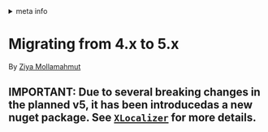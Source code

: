 <!-- meta tags details, will be assigned to meta tags inside header by js -->
<div id="meta-info">
<details><summary>meta info</summary>

> * Title: <i id="md-title">Migrating from 4.x to 5.x</i>
> * Keywords: <i id="md-keywords">localization, asp.net-core, migrating</i>
> * Description: <i id="md-description">Migrate from ExpressLocalization 3.x to 4.x.</i>
> * Author: <i id="md-author">Ziya Mollamahmut</i>
> * Date: <i id="md-date">08-Aug-2020</i>
> * Image: <i id="md-image">https://github.com/LazZiya/Docs/raw/master/LazZiya.ExpressLocalization/v4.0/images/lazziya-express-localization-logo.png</i>
> * Image-alt: <i id="md-image-alt">LazZiya.ExpressLocalization Logo</i>
> * Version: <i id="md-version">v4.0</i>

</details>
</div>

# Migrating from 4.x to 5.x

By [Ziya Mollamahmut](https://github.com/LazZiya)

## IMPORTANT: Due to several breaking changes in the planned v5, it has been introducedas a new nuget package. See [`XLocalizer`](../../XLocalizer/v1.0/index.md) for more details.
